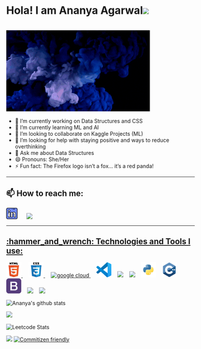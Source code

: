 # Hola! I am Ananya Agarwal<img src="https://user-images.githubusercontent.com/42378118/110234147-e3259600-7f4e-11eb-95be-0c4047144dea.gif" width="30">
 <br>
<img src="https://github.com/ananya-agarwal/ananya-agarwal/blob/main/ananya%20profile.gif" width=384>

- 🔭 I’m currently working on Data Structures and CSS 
- 🌱 I’m currently learning ML and AI  
- 👯 I’m looking to collaborate on Kaggle Projects (ML) 
- 🤔 I’m looking for help with staying positive and ways to reduce overthinking
- 💬 Ask me about Data Structures 
- 😄 Pronouns: She/Her
- ⚡ Fun fact: The Firefox logo isn’t a fox… it’s a red panda!
<hr>
<p align="center">
<h2 align="left">📫 How to reach me:</h2>
<a href="https://www.linkedin.com/in/ananya-agarwal06/" target="_blank"><img height="30" src="https://raw.githubusercontent.com/AbhishekMaira10/AbhishekMaira10/master/linkedin.png?raw=true"></a>&nbsp;&nbsp;&nbsp;&nbsp;&nbsp;
<a href="mailto:ananyaag06@gmail.com" target="_blank"><img src="https://img.icons8.com/external-justicon-lineal-color-justicon/30/000000/external-gmail-social-media-justicon-lineal-color-justicon.png"/>
<hr>
</p>

<p align="center">
<h2 align="left">:hammer_and_wrench: Technologies and Tools I use:</h2>
    <a href="https://www.w3.org/html/" target="_blank"> <img src="https://raw.githubusercontent.com/devicons/devicon/master/icons/html5/html5-original-wordmark.svg" alt="html5" height="40"/> </a>&nbsp;&nbsp;&nbsp;
    <a href="https://www.w3schools.com/css/" target="_blank"> <img src="https://raw.githubusercontent.com/devicons/devicon/master/icons/css3/css3-original-wordmark.svg" alt="css3" height="40"/> </a>&nbsp;&nbsp;&nbsp;
     <a href="https://cloud.google.com/" target="_blank"> <img src="https://www.vectorlogo.zone/logos/google_cloud/google_cloud-icon.svg" alt="google cloud" height="40"/> </a>&nbsp;&nbsp;&nbsp;
<a href="https://code.visualstudio.com/" target="_blank"><img height="40" src="https://raw.githubusercontent.com/github/explore/80688e429a7d4ef2fca1e82350fe8e3517d3494d/topics/visual-studio-code/visual-studio-code.png"></a>&nbsp;&nbsp;&nbsp;
<a href="https://www.r-project.org/" target="_blank"><img height="40" src="https://img.shields.io/badge/R-276DC3?style=for-the-badge&logo=r&logoColor=white"></a>&nbsp;&nbsp;&nbsp;
<a href="https://www.cprogramming.com/" target="_blank"><img height="40" src="http://img.shields.io/badge/-C-A8B9CC?style=for-the-badge&logo=c&logoColor=035697"></a>&nbsp;&nbsp;&nbsp;
<a href="https://www.python.org/" target="_blank"><img height="40" src="https://raw.githubusercontent.com/github/explore/80688e429a7d4ef2fca1e82350fe8e3517d3494d/topics/python/python.png"></a>&nbsp;&nbsp;&nbsp;
<a href="https://github.com/" target="_blank"><img height="40" src="https://raw.githubusercontent.com/github/explore/80688e429a7d4ef2fca1e82350fe8e3517d3494d/topics/cpp/cpp.png"></a>&nbsp;&nbsp;&nbsp;
<a href="https://getbootstrap.com/" target="_blank"><img height="40" src = "https://raw.githubusercontent.com/github/explore/80688e429a7d4ef2fca1e82350fe8e3517d3494d/topics/bootstrap/bootstrap.png"></a>&nbsp;&nbsp;&nbsp;
<a href="https://github.com/" target="_blank"><img height="40" src="https://img.shields.io/badge/-GitHub-181717?style=for-the-badge&logo=github"></a>&nbsp;&nbsp;&nbsp;
<a href="https://ubuntu.com/" target="_blank"><img height="40" src="https://img.shields.io/badge/Ubuntu-E95420?style=for-the-badge&logo=ubuntu&logoColor=white"></a>&nbsp;&nbsp;&nbsp;
</p>

![Ananya's github stats](https://github-readme-stats.vercel.app/api?username=ananya-agarwal&show_icons=true&hide_border=true)

<img height="180em" src="https://github-readme-stats.vercel.app/api/top-langs/?username=ananya-agarwal&layout=compact&langs_count=8"/>

![Leetcode Stats](https://leetcode.card.workers.dev/?username=Ananya_0602&theme=nord)

![](https://visitor-badge.glitch.me/badge?page_id=ridermansb.ridermansb) [![Commitizen friendly](https://img.shields.io/badge/commitizen-friendly-brightgreen.svg)](http://commitizen.github.io/cz-cli/)


